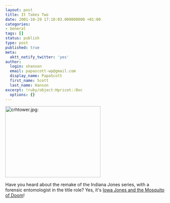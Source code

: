 ```yaml
---
layout: post
title: It Takes Two
date: 2001-10-29 17:10:03.000000000 +01:00
categories:
- General
tags: []
status: publish
type: post
published: true
meta:
  aktt_notify_twitter: 'yes'
author:
  login: shanson
  email: papascott-wp@gmail.com
  display_name: PapaScott
  first_name: Scott
  last_name: Hanson
excerpt: !ruby/object:Hpricot::Doc
  options: {}
---
```

<p><img src="http://www.papascott.de/wordpress/wp-content/uploads/2001/10/crhtower.jpg" height="225" width="300" border="0" alt="crhtower.jpg: " /></p>
<p>Have you heard about the remake of the Indiana Jones series, with a  forensic entomologist in the title role? Yes, it's <a href="http://iowa.weblogger.com/2001/10/29">Iowa Jones and the Mosquito of Doom</a>!</p>
